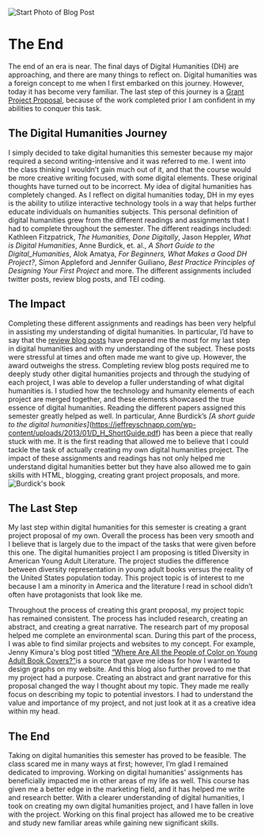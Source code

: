 ![Start Photo of Blog Post](https://jereeemiaah.github.io/Jeremiah-L.-Bethea/images/TheEnd.jpg)


# The End
The end of an era is near. The final days of Digital Humanities (DH) are approaching, and there are many things to reflect on. Digital humanities was a foreign concept to me when I first embarked on this journey. However, today it has become very familiar. The last step of this journey is a [Grant Project Proposal](https://deanna-stover.github.io/coursesCNU/2021/engl350spring2021/grant), because of the work completed prior I am confident in my abilities to conquer this task.

## The Digital Humanities Journey
I simply decided to take digital humanities this semester because my major required a second writing-intensive and it was referred to me. I went into the class thinking I wouldn’t gain much out of it, and that the course would be more creative writing focused, with some digital elements. These original thoughts have turned out to be incorrect. My idea of digital humanities has completely changed. As I reflect on digital humanities today, DH  in my eyes is the ability to utilize interactive technology tools in a way that helps further educate individuals on humanities subjects. This personal definition of digital humanities grew from the different readings and assignments that I had to complete throughout the semester. The different readings included: Kathleen Fitzpatrick, _The Humanities, Done Digitally_, Jason Heppler, _What is Digital Humanities_, Anne Burdick, et. al., _A Short Guide to the Digital_Humanities_, Alok Amatya, _For Beginners, What Makes a Good DH Project?_, Simon Appleford and Jennifer Guiliano, _Best Practice Principles of Designing Your First Project_ and more. The different assignments included twitter posts, review blog posts, and TEI coding. 

## The Impact
Completing these different assignments and readings has been very helpful in assisting my understanding of digital humanities. In particular, I’d have to say that the [review blog posts](https://deanna-stover.github.io/coursesCNU/2021/engl350spring2021/blog-posts#review-one) have prepared me the most for my last step in digital humanities and with my understanding of the subject. These posts were stressful at times and often made me want to give up. However, the award outweighs the stress. Completing review blog posts required me to deeply study other digital humanities projects and through the studying of each project, I was able to develop a fuller understanding of what digital humanities is. I studied how the technology and humanity elements of each project are merged together, and these elements showcased the true essence of digital humanities. Reading the different papers assigned this semester greatly helped as well. In particular, Anne Burdick’s _[A short guide to the digital humanities]_(https://jeffreyschnapp.com/wp-content/uploads/2013/01/D_H_ShortGuide.pdf) has been a piece that really stuck with me. It is the first reading that allowed me to believe that I could tackle the task of actually creating my own digital humanities project. The impact of these assignments and readings has not only helped me understand digital humanities better but they have also allowed me to gain skills with HTML, blogging, creating grant project proposals, and more. 
![Burdick's book](https://jereeemiaah.github.io/Jeremiah-L.-Bethea/images/AnneBook.png)

## The Last Step
My last step within digital humanities for this semester is creating a grant project proposal of my own. Overall the process has been very smooth and I believe that is largely due to the impact of the tasks that were given before this one. The digital humanities project I am proposing is titled Diversity in American Young Adult Literature. The project studies the difference between diversity representation in young adult books versus the reality of the United States population today. This project topic is of interest to me because I am a minority in America and the literature I read in school didn’t often have protagonists that look like me.

Throughout the process of creating this grant proposal, my project topic has remained consistent. The process has included research, creating an abstract, and creating a great narrative. The research part of my proposal helped me complete an environmental scan. During this part of the process, I was able to find similar projects and websites to my concept. For example, Jenny Kimura's blog post titled [“Where Are All the People of Color on Young Adult Book Covers?”](https://diversebooks.org/diversity-and-visibility-in-young-adult-cover-design/)is a source that gave me ideas for how I wanted to design graphs on my website. And this blog also further proved to me that my project had a purpose. Creating an abstract and grant narrative for this proposal changed the way I thought about my topic. They made me really focus on describing my topic to potential investors. I had to understand the value and importance of my project, and not just look at it as a creative idea within my head. 

## The End
Taking on digital humanities this semester has proved to be feasible. The class scared me in many ways at first; however, I’m glad I remained dedicated to improving. Working on digital humanities' assignments has beneficially impacted me in other areas of my life as well. This course has given me a better edge in the marketing field, and it has helped me write and research better. With a clearer understanding of digital humanities, I took on creating my own digital humanities project, and I have fallen in love with the project. Working on this final project has allowed me to be creative and study new familiar areas while gaining new significant skills. 
